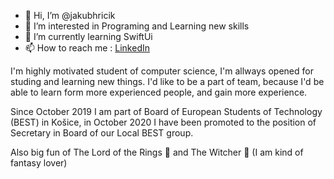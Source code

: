 - 👋 Hi, I’m @jakubhricik
- 👀 I’m interested in Programing and Learning new skills
- 🌱 I’m currently learning SwiftUi
- 📫 How to reach me : [LinkedIn](linkedin.com/in/jakub-hricik-b17a26179)

I'm highly motivated student of computer science, I'm allways opened for studing and learning new things.
I'd like to be a part of team, because I'd be able to learn form more experienced people, and gain more experience. 

Since October 2019 I am part of Board of European Students of Technology (BEST) in Košice, in October 2020 I have been promoted to the position of Secretary in Board of our Local BEST group.

Also big fun of The Lord of the Rings 💍 and The Witcher 🐺 (I am kind of fantasy lover)
